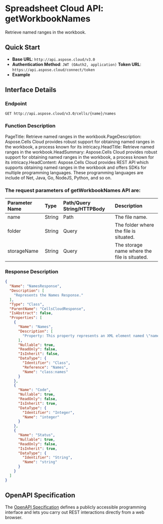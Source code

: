 # **Spreadsheet Cloud API: getWorkbookNames**

Retrieve named ranges in the workbook. 


## **Quick Start**

- **Base URL**: `http://api.aspose.cloud/v3.0`
- **Authentication Method**: `JWT (OAuth2, application)`  **Token URL**: `https://api.aspose.cloud/connect/token`
- **Example** 

## **Interface Details**

### **Endpoint** 

```
GET http://api.aspose.cloud/v3.0/cells/{name}/names
```
### **Function Description**
PageTitle: Retrieve named ranges in the workbook.PageDescription: Aspose.Cells Cloud provides robust support for obtaining named ranges in the workbook, a process known for its intricacy.HeadTitle: Retrieve named ranges in the workbook.HeadSummary: Aspose.Cells Cloud provides robust support for obtaining named ranges in the workbook, a process known for its intricacy.HeadContent: Aspose.Cells Cloud provides REST API which supports obtaining named ranges in the workbook and offers SDKs for multiple programming languages. These programming languages are include of Net, Java, Go, NodeJS, Python, and so on.

### The request parameters of **getWorkbookNames** API are: 

| Parameter Name | Type | Path/Query String/HTTPBody | Description | 
| :- | :- | :- |:- | 
|name|String|Path|The file name.|
|folder|String|Query|The folder where the file is situated.|
|storageName|String|Query|The storage name where the file is situated.|

### **Response Description**
```json
{
  "Name": "NamesResponse",
  "Description": [
    "Represents the Names Response."
  ],
  "Type": "Class",
  "ParentName": "CellsCloudResponse",
  "IsAbstract": false,
  "Properties": [
    {
      "Name": "Names",
      "Description": [
        "Property: This property represents an XML element named \"names\" and holds a Names object."
      ],
      "Nullable": true,
      "ReadOnly": false,
      "IsInherit": false,
      "DataType": {
        "Identifier": "Class",
        "Reference": "Names",
        "Name": "class:names"
      }
    },
    {
      "Name": "Code",
      "Nullable": true,
      "ReadOnly": false,
      "IsInherit": true,
      "DataType": {
        "Identifier": "Integer",
        "Name": "integer"
      }
    },
    {
      "Name": "Status",
      "Nullable": true,
      "ReadOnly": false,
      "IsInherit": true,
      "DataType": {
        "Identifier": "String",
        "Name": "string"
      }
    }
  ]
}
```


## OpenAPI Specification

The [OpenAPI Specification](https://reference.aspose.cloud/cells/#/WorkbookController/GetWorkbookNames) defines a publicly accessible programming interface and lets you carry out REST interactions directly from a web browser.
